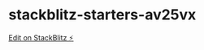# stackblitz-starters-av25vx

[Edit on StackBlitz ⚡️](https://stackblitz.com/edit/stackblitz-starters-av25vx)